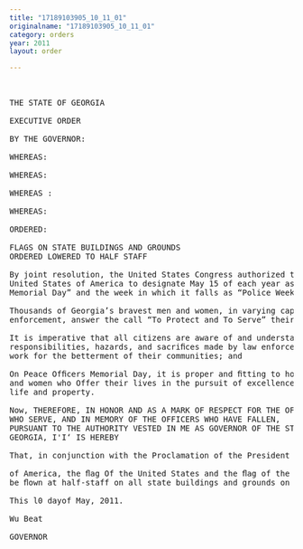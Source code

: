 ```yaml
---
title: "17189103905_10_11_01"
originalname: "17189103905_10_11_01"
category: orders
year: 2011
layout: order

---
```

<pre>
 

THE STATE OF GEORGIA

EXECUTIVE ORDER

BY THE GOVERNOR:

WHEREAS:

WHEREAS:

WHEREAS :

WHEREAS:

ORDERED:

FLAGS ON STATE BUILDINGS AND GROUNDS
ORDERED LOWERED TO HALF STAFF

By joint resolution, the United States Congress authorized the President of the
United States of America to designate May 15 of each year as “Peace Officers
Memorial Day” and the week in which it falls as “Police Week”; and

Thousands of Georgia’s bravest men and women, in varying capacities of law
enforcement, answer the call “To Protect and To Serve” their fellow man; and

It is imperative that all citizens are aware of and understand the duties,
responsibilities, hazards, and sacriﬁces made by law enforcement officers who
work for the betterment of their communities; and

On Peace Ofﬁcers Memorial Day, it is proper and ﬁtting to honor the brave men
and women who Offer their lives in the pursuit of excellence and the protection of
life and property.

Now, THEREFORE, IN HONOR AND AS A MARK OF RESPECT FOR THE OFFICERS
WHO SERVE, AND IN MEMORY OF THE OFFICERS WHO HAVE FALLEN,
PURSUANT TO THE AUTHORITY VESTED IN ME AS GOVERNOR OF THE STATE OF
GEORGIA, I'I‘ IS HEREBY

That, in conjunction with the Proclamation of the President of the United States

of America, the ﬂag Of the United States and the ﬂag of the State of Georgia shall
be ﬂown at half-staff on all state buildings and grounds on Sunday, May 15, 2011.

This l0 dayof May, 2011.

Wu Beat

GOVERNOR

</pre>
